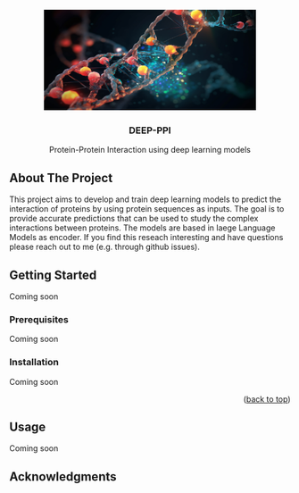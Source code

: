 <!-- PROJECT SHIELDS -->
<!--
*** I'm using markdown "reference style" links for readability.
*** Reference links are enclosed in brackets [ ] instead of parentheses ( ).
*** See the bottom of this document for the declaration of the reference variables
*** for contributors-url, forks-url, etc. This is an optional, concise syntax you may use.
*** https://www.markdownguide.org/basic-syntax/#reference-style-links
-->


<!-- PROJECT LOGO -->
<br />
<div align="center">
  <a href="https://github.com/github_username/repo_name">
    <img src="DNA_helix.png" alt="Logo" width="380" height="180">
  </a>

<h3 align="center">DEEP-PPI</h3>

  <p align="center">
    Protein-Protein Interaction using deep learning models 
    <br />
  </p>
</div>



<!-- ABOUT THE PROJECT -->
## About The Project

This project aims to develop and train deep learning models to predict the interaction of proteins by using protein sequences as inputs. 
The goal is to provide accurate predictions that can be used to study the complex interactions between proteins. 
The models are based in laege Language Models as encoder.
If you find this reseach interesting and have questions please reach out to me (e.g. through github issues).


<!-- GETTING STARTED -->
## Getting Started

Coming soon

### Prerequisites

Coming soon


### Installation

Coming soon

<p align="right">(<a href="#readme-top">back to top</a>)</p>



<!-- USAGE EXAMPLES -->
## Usage

Coming soon



<!-- ACKNOWLEDGMENTS -->
## Acknowledgments
